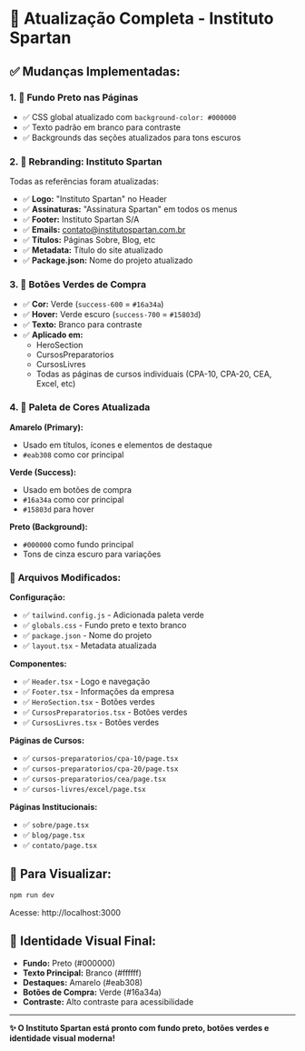 # 🎨 Atualização Completa - Instituto Spartan

## ✅ Mudanças Implementadas:

### 1. 🖤 **Fundo Preto nas Páginas**
- ✅ CSS global atualizado com `background-color: #000000`
- ✅ Texto padrão em branco para contraste
- ✅ Backgrounds das seções atualizados para tons escuros

### 2. 🏢 **Rebranding: Instituto Spartan**
Todas as referências foram atualizadas:
- ✅ **Logo:** "Instituto Spartan" no Header
- ✅ **Assinaturas:** "Assinatura Spartan" em todos os menus
- ✅ **Footer:** Instituto Spartan S/A
- ✅ **Emails:** contato@institutospartan.com.br
- ✅ **Títulos:** Páginas Sobre, Blog, etc
- ✅ **Metadata:** Título do site atualizado
- ✅ **Package.json:** Nome do projeto atualizado

### 3. 💚 **Botões Verdes de Compra**
- ✅ **Cor:** Verde (`success-600` = `#16a34a`)
- ✅ **Hover:** Verde escuro (`success-700` = `#15803d`)
- ✅ **Texto:** Branco para contraste
- ✅ **Aplicado em:**
  - HeroSection
  - CursosPreparatorios
  - CursosLivres
  - Todas as páginas de cursos individuais (CPA-10, CPA-20, CEA, Excel, etc)

### 4. 🎨 **Paleta de Cores Atualizada**

**Amarelo (Primary):**
- Usado em títulos, ícones e elementos de destaque
- `#eab308` como cor principal

**Verde (Success):**
- Usado em botões de compra
- `#16a34a` como cor principal
- `#15803d` para hover

**Preto (Background):**
- `#000000` como fundo principal
- Tons de cinza escuro para variações

### 📄 **Arquivos Modificados:**

**Configuração:**
- ✅ `tailwind.config.js` - Adicionada paleta verde
- ✅ `globals.css` - Fundo preto e texto branco
- ✅ `package.json` - Nome do projeto
- ✅ `layout.tsx` - Metadata atualizada

**Componentes:**
- ✅ `Header.tsx` - Logo e navegação
- ✅ `Footer.tsx` - Informações da empresa
- ✅ `HeroSection.tsx` - Botões verdes
- ✅ `CursosPreparatorios.tsx` - Botões verdes
- ✅ `CursosLivres.tsx` - Botões verdes

**Páginas de Cursos:**
- ✅ `cursos-preparatorios/cpa-10/page.tsx`
- ✅ `cursos-preparatorios/cpa-20/page.tsx`
- ✅ `cursos-preparatorios/cea/page.tsx`
- ✅ `cursos-livres/excel/page.tsx`

**Páginas Institucionais:**
- ✅ `sobre/page.tsx`
- ✅ `blog/page.tsx`
- ✅ `contato/page.tsx`

## 🚀 **Para Visualizar:**

```bash
npm run dev
```

Acesse: http://localhost:3000

## 🎨 **Identidade Visual Final:**

- **Fundo:** Preto (#000000)
- **Texto Principal:** Branco (#ffffff)
- **Destaques:** Amarelo (#eab308)
- **Botões de Compra:** Verde (#16a34a)
- **Contraste:** Alto contraste para acessibilidade

---

**✨ O Instituto Spartan está pronto com fundo preto, botões verdes e identidade visual moderna!**

